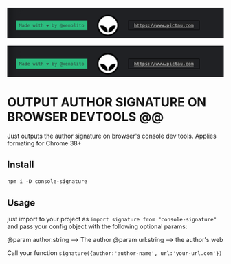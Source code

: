 ![pictau signature example](https://raw.githubusercontent.com/xenolito/npm-console-signature/master/pictau-signature-example.png)

<img src="https://raw.githubusercontent.com/xenolito/npm-console-signature/master/pictau-signature-example.png">

# OUTPUT AUTHOR SIGNATURE ON BROWSER DEVTOOLS @@

Just outputs the author signature on browser's console dev tools.
Applies formating for Chrome 38+

## Install

`npm i -D console-signature`

## Usage

just import to your project as `import signature from "console-signature"` and pass your config object with the following optional params:

@param author:string --> The author
@param url:string --> the author's web

Call your function `signature({author:'author-name', url:'your-url.com'})`
